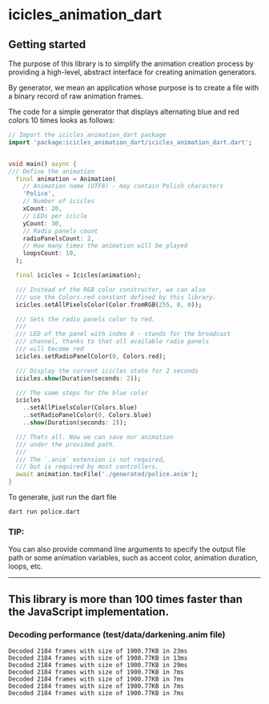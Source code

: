 # icicles_animation_dart

## Getting started

The purpose of this library is to simplify the animation creation process by providing a high-level, abstract interface for creating animation generators.

By generator, we mean an application whose purpose is to create a file with a binary record of raw animation frames.

The code for a simple generator that displays alternating blue and red colors 10 times looks as follows:

```dart
// Import the icicles_animation_dart package
import 'package:icicles_animation_dart/icicles_animation_dart.dart';


void main() async {
/// Define the animation
  final animation = Animation(
    // Animation name (UTF8) - may contain Polish characters
    'Police',
    // Number of icicles
    xCount: 20,
    // LEDs per icicle
    yCount: 30,
    // Radio panels count
    radioPanelsCount: 2,
    // How many times the animation will be played
    loopsCount: 10,
  );

  final icicles = Icicles(animation);

  /// Instead of the RGB color constructor, we can also
  /// use the Colors.red constant defined by this library.
  icicles.setAllPixelsColor(Color.fromRGB(255, 0, 0));

  /// Sets the radio panels color to red.
  ///
  /// LED of the panel with index 0 - stands for the broadcast
  /// channel, thanks to that all available radio panels
  /// will become red
  icicles.setRadioPanelColor(0, Colors.red);

  /// Display the current icicles state for 2 seconds
  icicles.show(Duration(seconds: 2));

  /// The same steps for the blue color
  icicles
    ..setAllPixelsColor(Colors.blue)
    ..setRadioPanelColor(0, Colors.blue)
    ..show(Duration(seconds: 2));

  /// Thats all. Now we can save our animation
  /// under the provided path.
  ///
  /// The `.anim` extension is not required,
  /// but is required by most controllers.
  await animation.tocFile('./generated/police.anim');
}
```

To generate, just run the dart file
```
dart run police.dart
```

### TIP: 
You can also provide command line arguments to specify the output file path or some animation variables, such as accent color, animation duration, loops, etc.

---

## This library is more than 100 times faster than the JavaScript implementation.

### Decoding performance (test/data/darkening.anim file)

```
Decoded 2184 frames with size of 1900.77KB in 23ms
Decoded 2184 frames with size of 1900.77KB in 13ms
Decoded 2184 frames with size of 1900.77KB in 29ms
Decoded 2184 frames with size of 1900.77KB in 7ms
Decoded 2184 frames with size of 1900.77KB in 7ms
Decoded 2184 frames with size of 1900.77KB in 7ms
Decoded 2184 frames with size of 1900.77KB in 7ms
```
